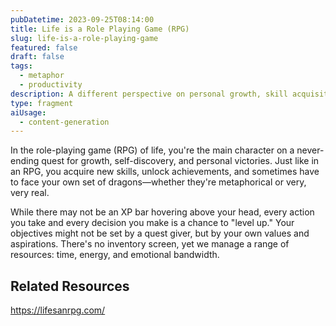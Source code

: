 ```yaml
---
pubDatetime: 2023-09-25T08:14:00
title: Life is a Role Playing Game (RPG)
slug: life-is-a-role-playing-game
featured: false
draft: false
tags:
  - metaphor
  - productivity
description: A different perspective on personal growth, skill acquisition, and self-discovery. Navigate your life's quests and challenges, just like a video game character, while managing your 'inventory' of time, energy, and emotions.
type: fragment
aiUsage:
  - content-generation
---
```


In the role-playing game (RPG) of life, you're the main character on a never-ending quest for growth, self-discovery, and personal victories. Just like in an RPG, you acquire new skills, unlock achievements, and sometimes have to face your own set of dragons—whether they're metaphorical or very, very real.

While there may not be an XP bar hovering above your head, every action you take and every decision you make is a chance to "level up." Your objectives might not be set by a quest giver, but by your own values and aspirations. There's no inventory screen, yet we manage a range of resources: time, energy, and emotional bandwidth.

## Related Resources

https://lifesanrpg.com/
